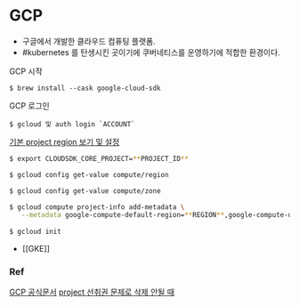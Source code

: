 # GCP

- 구글에서 개발한 클라우드 컴퓨팅 플랫폼. 
- #kubernetes 를 탄생시킨 곳이기에 쿠버네티스를 운영하기에 적합한 환경이다.


GCP 시작
```shell
$ brew install --cask google-cloud-sdk
```
GCP 로그인
```shell
$ gcloud 및 auth login `ACCOUNT`
```
[기본 project    region 보기 및 설정](https://cloud.google.com/compute/docs/gcloud-compute?hl=ko#set_default_zone_and_region_in_your_local_client)

```bash
$ export CLOUDSDK_CORE_PROJECT=**PROJECT_ID**

$ gcloud config get-value compute/region

$ gcloud config get-value compute/zone

$ gcloud compute project-info add-metadata \
   --metadata google-compute-default-region=**REGION**,google-compute-default-zone=**ZONE**
   
$ gcloud init

```

- [[GKE]]

### Ref
[GCP 공식문서](https://cloud.google.com/?hl=en)
[project 선취권 문제로 삭제 안될 때](https://support.google.com/a/thread/74530265/can-t-remove-google-cloud-project-due-to-dialogflow?hl=en)
